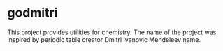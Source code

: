 # godmitri
This project provides utilities for chemistry. The name of the project was inspired by periodic table creator Dmitri Ivanovic Mendeleev name.

